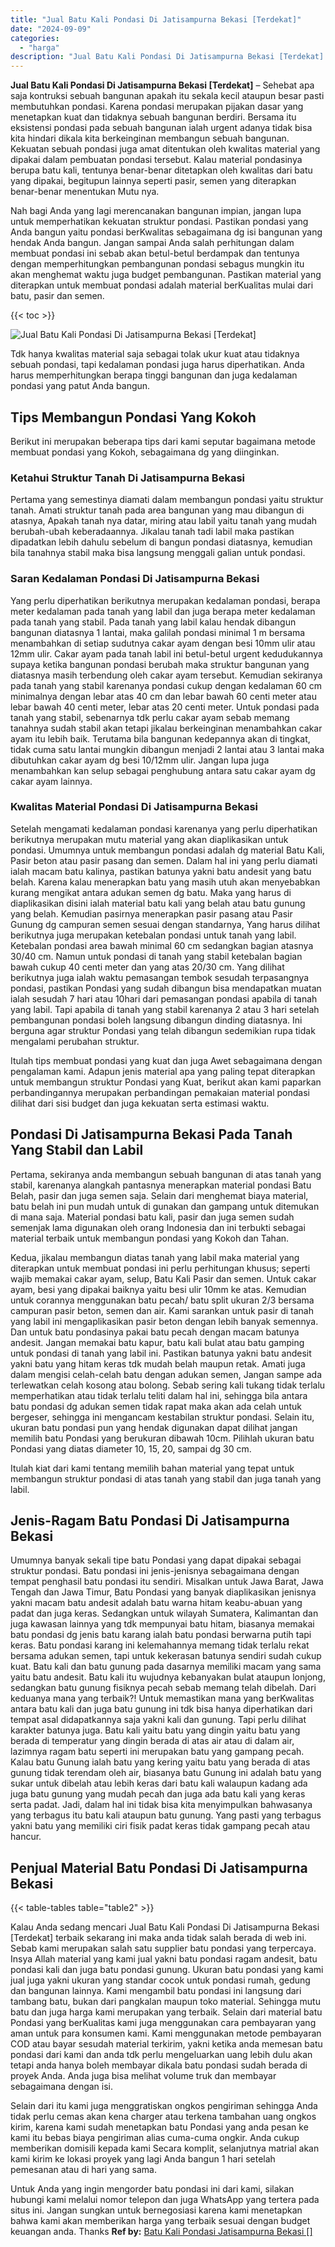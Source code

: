 ```yaml
---
title: "Jual Batu Kali Pondasi Di Jatisampurna Bekasi [Terdekat]"
date: "2024-09-09"
categories: 
  - "harga"
description: "Jual Batu Kali Pondasi Di Jatisampurna Bekasi [Terdekat]. Untuk Anda yang ingin mengorder batu pondasi ini dari kami, silakan hubungi kami melalui nomor tele..."
---
```


**Jual Batu Kali Pondasi Di Jatisampurna Bekasi \[Terdekat\]** – Sehebat apa saja kontruksi sebuah bangunan apakah itu sekala kecil ataupun besar pasti membutuhkan pondasi. Karena pondasi merupakan pijakan dasar yang menetapkan kuat dan tidaknya sebuah bangunan berdiri. Bersama itu eksistensi pondasi pada sebuah bangunan ialah urgent adanya tidak bisa kita hindari dikala kita berkeinginan membangun sebuah bangunan. Kekuatan sebuah pondasi juga amat ditentukan oleh kwalitas material yang dipakai dalam pembuatan pondasi tersebut. Kalau material pondasinya berupa batu kali, tentunya benar-benar ditetapkan oleh kwalitas dari batu yang dipakai, begitupun lainnya seperti pasir, semen yang diterapkan benar-benar menentukan Mutu nya.

Nah bagi Anda yang lagi merencanakan bangunan impian, jangan lupa untuk memperhatikan kekuatan struktur pondasi. Pastikan pondasi yang Anda bangun yaitu pondasi berKwalitas sebagaimana dg isi bangunan yang hendak Anda bangun. Jangan sampai Anda salah perhitungan dalam membuat pondasi ini sebab akan betul-betul berdampak dan tentunya dengan memperhitungkan pembangunan pondasi sebagus mungkin itu akan menghemat waktu juga budget pembangunan. Pastikan material yang diterapkan untuk membuat pondasi adalah material berKualitas mulai dari batu, pasir dan semen.

{{< toc >}}

![Jual Batu Kali Pondasi Di Jatisampurna Bekasi [Terdekat]](/images/jual-batu-kali-19.png)

Tdk hanya kwalitas material saja sebagai tolak ukur kuat atau tidaknya sebuah pondasi, tapi kedalaman pondasi juga harus diperhatikan. Anda harus memperhitungkan berapa tinggi bangunan dan juga kedalaman pondasi yang patut Anda bangun.

## Tips Membangun Pondasi Yang Kokoh

Berikut ini merupakan beberapa tips dari kami seputar bagaimana metode membuat pondasi yang Kokoh, sebagaimana dg yang diinginkan.

### Ketahui Struktur Tanah Di Jatisampurna Bekasi

Pertama yang semestinya diamati dalam membangun pondasi yaitu struktur tanah. Amati struktur tanah pada area bangunan yang mau dibangun di atasnya, Apakah tanah nya datar, miring atau labil yaitu tanah yang mudah berubah-ubah keberadaannya. Jikalau tanah tadi labil maka pastikan dipadatkan lebih dahulu sebelum di bangun pondasi diatasnya, kemudian bila tanahnya stabil maka bisa langsung menggali galian untuk pondasi.

### Saran Kedalaman Pondasi Di Jatisampurna Bekasi

Yang perlu diperhatikan berikutnya merupakan kedalaman pondasi, berapa meter kedalaman pada tanah yang labil dan juga berapa meter kedalaman pada tanah yang stabil. Pada tanah yang labil kalau hendak dibangun bangunan diatasnya 1 lantai, maka galilah pondasi minimal 1 m bersama menambahkan di setiap sudutnya cakar ayam dengan besi 10mm ulir atau 12mm ulir. Cakar ayam pada tanah labil ini betul-betul urgent kedudukannya supaya ketika bangunan pondasi berubah maka struktur bangunan yang diatasnya masih terbendung oleh cakar ayam tersebut. Kemudian sekiranya pada tanah yang stabil karenanya pondasi cukup dengan kedalaman 60 cm minimalnya dengan lebar atas 40 cm dan lebar bawah 60 centi meter atau lebar bawah 40 centi meter, lebar atas 20 centi meter. Untuk pondasi pada tanah yang stabil, sebenarnya tdk perlu cakar ayam sebab memang tanahnya sudah stabil akan tetapi jikalau berkeinginan menambahkan cakar ayam itu lebih baik. Terutama bila bangunan kedepannya akan di tingkat, tidak cuma satu lantai mungkin dibangun menjadi 2 lantai atau 3 lantai maka dibutuhkan cakar ayam dg besi 10/12mm ulir. Jangan lupa juga menambahkan kan selup sebagai penghubung antara satu cakar ayam dg cakar ayam lainnya.

### Kwalitas Material Pondasi Di Jatisampurna Bekasi

Setelah mengamati kedalaman pondasi karenanya yang perlu diperhatikan berikutnya merupakan mutu material yang akan diaplikasikan untuk pondasi. Umumnya untuk membangun pondasi adalah dg material Batu Kali, Pasir beton atau pasir pasang dan semen. Dalam hal ini yang perlu diamati ialah macam batu kalinya, pastikan batunya yakni batu andesit yang batu belah. Karena kalau menerapkan batu yang masih utuh akan menyebabkan kurang mengikat antara adukan semen dg batu. Maka yang harus di diaplikasikan disini ialah material batu kali yang belah atau batu gunung yang belah. Kemudian pasirnya menerapkan pasir pasang atau Pasir Gunung dg campuran semen sesuai dengan standarnya, Yang harus dilihat berikutnya juga merupakan ketebalan pondasi untuk tanah yang labil. Ketebalan pondasi area bawah minimal 60 cm sedangkan bagian atasnya 30/40 cm. Namun untuk pondasi di tanah yang stabil ketebalan bagian bawah cukup 40 centi meter dan yang atas 20/30 cm. Yang dilihat berikutnya juga ialah waktu pemasangan tembok sesudah terpasangnya pondasi, pastikan Pondasi yang sudah dibangun bisa mendapatkan muatan ialah sesudah 7 hari atau 10hari dari pemasangan pondasi apabila di tanah yang labil. Tapi apabila di tanah yang stabil karenanya 2 atau 3 hari setelah pembangunan pondasi boleh langsung dibangun dinding diatasnya. Ini berguna agar struktur Pondasi yang telah dibangun sedemikian rupa tidak mengalami perubahan struktur.

Itulah tips membuat pondasi yang kuat dan juga Awet sebagaimana dengan pengalaman kami. Adapun jenis material apa yang paling tepat diterapkan untuk membangun struktur Pondasi yang Kuat, berikut akan kami paparkan perbandingannya merupakan perbandingan pemakaian material pondasi dilihat dari sisi budget dan juga kekuatan serta estimasi waktu.

## Pondasi Di Jatisampurna Bekasi Pada Tanah Yang Stabil dan Labil

Pertama, sekiranya anda membangun sebuah bangunan di atas tanah yang stabil, karenanya alangkah pantasnya menerapkan material pondasi Batu Belah, pasir dan juga semen saja. Selain dari menghemat biaya material, batu belah ini pun mudah untuk di gunakan dan gampang untuk ditemukan di mana saja. Material pondasi batu kali, pasir dan juga semen sudah semenjak lama digunakan oleh orang Indonesia dan ini terbukti sebagai material terbaik untuk membangun pondasi yang Kokoh dan Tahan.

Kedua, jikalau membangun diatas tanah yang labil maka material yang diterapkan untuk membuat pondasi ini perlu perhitungan khusus; seperti wajib memakai cakar ayam, selup, Batu Kali Pasir dan semen. Untuk cakar ayam, besi yang dipakai baiknya yaitu besi ulir 10mm ke atas. Kemudian untuk corannya menggunakan batu pecah/ batu split ukuran 2/3 bersama campuran pasir beton, semen dan air. Kami sarankan untuk pasir di tanah yang labil ini mengaplikasikan pasir beton dengan lebih banyak semennya. Dan untuk batu pondasinya pakai batu pecah dengan macam batunya andesit. Jangan memakai batu kapur, batu kali bulat atau batu gamping untuk pondasi di tanah yang labil ini. Pastikan batunya yakni batu andesit yakni batu yang hitam keras tdk mudah belah maupun retak. Amati juga dalam mengisi celah-celah batu dengan adukan semen, Jangan sampe ada terlewatkan celah kosong atau bolong. Sebab sering kali tukang tidak terlalu memperhatikan atau tidak terlalu teliti dalam hal ini, sehingga bila antara batu pondasi dg adukan semen tidak rapat maka akan ada celah untuk bergeser, sehingga ini mengancam kestabilan struktur pondasi. Selain itu, ukuran batu pondasi pun yang hendak digunakan dapat dilihat jangan memilih batu Pondasi yang berukuran dibawah 10cm. Pilihlah ukuran batu Pondasi yang diatas diameter 10, 15, 20, sampai dg 30 cm.

Itulah kiat dari kami tentang memilih bahan material yang tepat untuk membangun struktur pondasi di atas tanah yang stabil dan juga tanah yang labil.

## Jenis-Ragam Batu Pondasi Di Jatisampurna Bekasi

Umumnya banyak sekali tipe batu Pondasi yang dapat dipakai sebagai struktur pondasi. Batu pondasi ini jenis-jenisnya sebagaimana dengan tempat penghasil batu pondasi itu sendiri. Misalkan untuk Jawa Barat, Jawa Tengah dan Jawa Timur, Batu Pondasi yang banyak diaplikasikan jenisnya yakni macam batu andesit adalah batu warna hitam keabu-abuan yang padat dan juga keras. Sedangkan untuk wilayah Sumatera, Kalimantan dan juga kawasan lainnya yang tdk mempunyai batu hitam, biasanya memakai batu pondasi dg jenis batu karang ialah batu pondasi berwarna putih tapi keras. Batu pondasi karang ini kelemahannya memang tidak terlalu rekat bersama adukan semen, tapi untuk kekerasan batunya sendiri sudah cukup kuat. Batu kali dan batu gunung pada dasarnya memiliki macam yang sama yaitu batu andesit. Batu kali itu wujudnya kebanyakan bulat ataupun lonjong, sedangkan batu gunung fisiknya pecah sebab memang telah dibelah. Dari keduanya mana yang terbaik?! Untuk memastikan mana yang berKwalitas antara batu kali dan juga batu gunung ini tdk bisa hanya diperhatikan dari tempat asal didapatkannya saja yakni kali dan gunung. Tapi perlu dilihat karakter batunya juga. Batu kali yaitu batu yang dingin yaitu batu yang berada di temperatur yang dingin berada di atas air atau di dalam air, lazimnya ragam batu seperti ini merupakan batu yang gampang pecah. Kalau batu Gunung ialah batu yang kering yaitu batu yang berada di atas gunung tidak terendam oleh air, biasanya batu Gunung ini adalah batu yang sukar untuk dibelah atau lebih keras dari batu kali walaupun kadang ada juga batu gunung yang mudah pecah dan juga ada batu kali yang keras serta padat. Jadi, dalam hal ini tidak bisa kita menyimpulkan bahwasanya yang terbagus itu batu kali ataupun batu gunung. Yang pasti yang terbagus yakni batu yang memiliki ciri fisik padat keras tidak gampang pecah atau hancur.

## Penjual Material Batu Pondasi Di Jatisampurna Bekasi

{{< table-tables table="table2" >}}

Kalau Anda sedang mencari Jual Batu Kali Pondasi Di Jatisampurna Bekasi \[Terdekat\] terbaik sekarang ini maka anda tidak salah berada di web ini. Sebab kami merupakan salah satu supplier batu pondasi yang terpercaya. Insya Allah material yang kami jual yakni batu pondasi ragam andesit, batu pondasi kali dan juga batu pondasi gunung. Ukuran batu pondasi yang kami jual juga yakni ukuran yang standar cocok untuk pondasi rumah, gedung dan bangunan lainnya. Kami mengambil batu pondasi ini langsung dari tambang batu, bukan dari pangkalan maupun toko material. Sehingga mutu batu dan juga harga kami merupakan yang terbaik. Selain dari material batu Pondasi yang berKualitas kami juga menggunakan cara pembayaran yang aman untuk para konsumen kami. Kami menggunakan metode pembayaran COD atau bayar sesudah material terkirim, yakni ketika anda memesan batu pondasi dari kami dan anda tdk perlu mengeluarkan uang lebih dulu akan tetapi anda hanya boleh membayar dikala batu pondasi sudah berada di proyek Anda. Anda juga bisa melihat volume truk dan membayar sebagaimana dengan isi.

Selain dari itu kami juga menggratiskan ongkos pengiriman sehingga Anda tidak perlu cemas akan kena charger atau terkena tambahan uang ongkos kirim, karena kami sudah menetapkan batu Pondasi yang anda pesan ke kami itu bebas biaya pengiriman alias cuma-cuma ongkir. Anda cukup memberikan domisili kepada kami Secara komplit, selanjutnya matrial akan kami kirim ke lokasi proyek yang lagi Anda bangun 1 hari setelah pemesanan atau di hari yang sama.

Untuk Anda yang ingin mengorder batu pondasi ini dari kami, silakan hubungi kami melalui nomor telepon dan juga WhatsApp yang tertera pada situs ini. Jangan sungkan untuk bernegosiasi karena kami menetapkan bahwa kami akan memberikan harga yang terbaik sesuai dengan budget keuangan anda. Thanks
**Ref by:** [Batu Kali Pondasi Jatisampurna Bekasi []](https://id.wikipedia.org/wiki/Batu)
